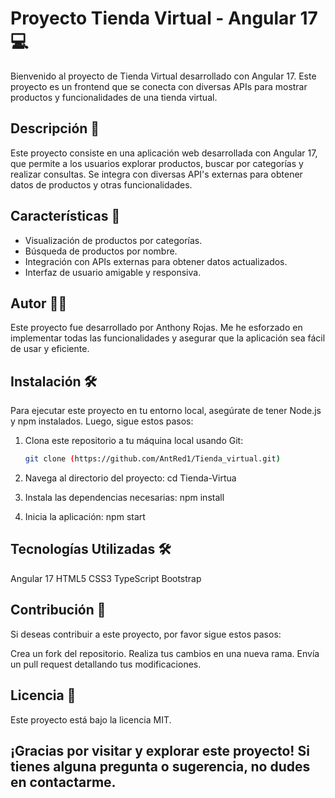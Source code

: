 # Proyecto Tienda Virtual - Angular 17 💻

Bienvenido al proyecto de Tienda Virtual desarrollado con Angular 17. Este proyecto es un frontend que se conecta con diversas APIs para mostrar productos y funcionalidades de una tienda virtual.

## Descripción 📝

Este proyecto consiste en una aplicación web desarrollada con Angular 17, que permite a los usuarios explorar productos, buscar por categorías y realizar consultas. Se integra con diversas API's externas para obtener datos de productos y otras funcionalidades.

## Características 🚀

- Visualización de productos por categorías.
- Búsqueda de productos por nombre.
- Integración con APIs externas para obtener datos actualizados.
- Interfaz de usuario amigable y responsiva.

## Autor 👨‍💻

Este proyecto fue desarrollado por Anthony Rojas. Me he esforzado en implementar todas las funcionalidades y asegurar que la aplicación sea fácil de usar y eficiente.

## Instalación 🛠️

Para ejecutar este proyecto en tu entorno local, asegúrate de tener Node.js y npm instalados. Luego, sigue estos pasos:

1. Clona este repositorio a tu máquina local usando Git:
   ```bash
   git clone (https://github.com/AntRed1/Tienda_virtual.git)

2. Navega al directorio del proyecto:
   cd Tienda-Virtua

3. Instala las dependencias necesarias:
   npm install

4. Inicia la aplicación:
   npm start


## Tecnologías Utilizadas 🛠️
Angular 17
HTML5
CSS3
TypeScript
Bootstrap


## Contribución 🤝
Si deseas contribuir a este proyecto, por favor sigue estos pasos:

Crea un fork del repositorio.
Realiza tus cambios en una nueva rama.
Envía un pull request detallando tus modificaciones.


## Licencia 📄
Este proyecto está bajo la licencia MIT.

 
 ## ¡Gracias por visitar y explorar este proyecto! Si tienes alguna pregunta o sugerencia, no dudes en contactarme.

